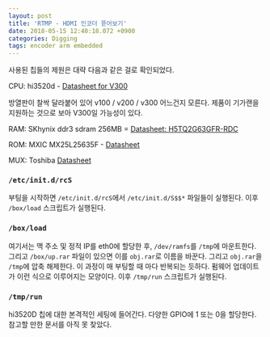 ```yaml
---
layout: post
title: 'RTMP - HDMI 인코더 뜯어보기'
date: 2018-05-15 12:40:18.072 +0900
categories: Digging
tags: encoder arm embedded
---
```


사용된 칩들의 제원은 대략 다음과 같은 걸로 확인되었다.

CPU: hi3520d - [Datasheet for V300](http://highsi.net/UploadFiles/Files/2017/9/20170910101014242.pdf)

방열판이 찰싹 달라붙어 있어 v100 / v200 / v300 어느건지 모른다. 제품이 기가랜을 지원하는 것으로 보아 V300일 가능성이 있다.

RAM: SKhynix ddr3 sdram 256MB = [Datasheet: H5TQ2G63GFR-RDC](https://www.skhynix.com/products.view.do?vseq=1639&cseq=74)

ROM: MXIC MX25L25635F - [Datasheet](http://www.macronix.com/Lists/Datasheet/Attachments/6729/MX25L25635F,%203V,%20256Mb,%20v1.5.pdf)

MUX: Toshiba [Datasheet](https://toshiba.semicon-storage.com/info/docget.jsp?did=37240&prodName=74HC157D)

<!--more-->

### `/etc/init.d/rcS`

부팅을 시작하면 `/etc/init.d/rcS`에서 `/etc/init.d/S$$*` 파일들이 실행된다. 이후 `/box/load` 스크립트가 실행된다.

### `/box/load`

여기서는 맥 주소 및 정적 IP를 eth0에 할당한 후, `/dev/ramfs`를 `/tmp`에 마운트한다. 그리고 `/box/up.rar` 파일이 있으면 이를 `obj.rar`로 이름을 바꾼다. 그리고 `obj.rar`을 `/tmp`에 압축 해제한다. 이 과정이 매 부팅할 때 마다 반복되는 듯하다. 펌웨어 업데이트가 이런 식으로 이루어지는 모양이다. 이후 `/tmp/run` 스크립트가 실행된다.

### `/tmp/run`

hi3520D 칩에 대한 본격적인 세팅에 들어간다. 다양한 GPIO에 1 또는 0을 할당한다. 참고할 만한 문서를 아직 못 찾았다.
